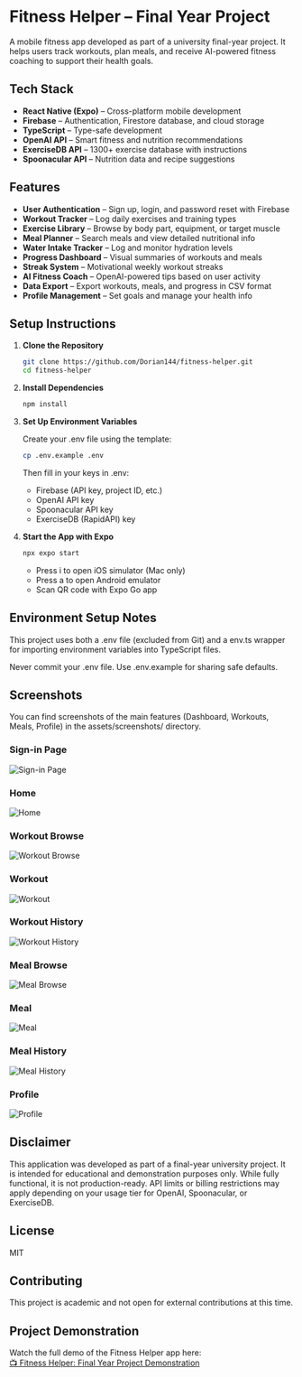 # Fitness Helper – Final Year Project

A mobile fitness app developed as part of a university final-year project. It helps users track workouts, plan meals, and receive AI-powered fitness coaching to support their health goals.

## Tech Stack

- **React Native (Expo)** – Cross-platform mobile development
- **Firebase** – Authentication, Firestore database, and cloud storage
- **TypeScript** – Type-safe development
- **OpenAI API** – Smart fitness and nutrition recommendations
- **ExerciseDB API** – 1300+ exercise database with instructions
- **Spoonacular API** – Nutrition data and recipe suggestions

## Features

- **User Authentication** – Sign up, login, and password reset with Firebase
- **Workout Tracker** – Log daily exercises and training types
- **Exercise Library** – Browse by body part, equipment, or target muscle
- **Meal Planner** – Search meals and view detailed nutritional info
- **Water Intake Tracker** – Log and monitor hydration levels
- **Progress Dashboard** – Visual summaries of workouts and meals
- **Streak System** – Motivational weekly workout streaks
- **AI Fitness Coach** – OpenAI-powered tips based on user activity
- **Data Export** – Export workouts, meals, and progress in CSV format
- **Profile Management** – Set goals and manage your health info

## Setup Instructions

1. **Clone the Repository**
   ```bash
   git clone https://github.com/Dorian144/fitness-helper.git
   cd fitness-helper
   ```

2. **Install Dependencies**
   ```bash
   npm install
   ```

3. **Set Up Environment Variables**
   
   Create your .env file using the template:
   ```bash
   cp .env.example .env
   ```
   
   Then fill in your keys in .env:
   - Firebase (API key, project ID, etc.)
   - OpenAI API key
   - Spoonacular API key
   - ExerciseDB (RapidAPI) key

4. **Start the App with Expo**
   ```bash
   npx expo start
   ```
   - Press i to open iOS simulator (Mac only)
   - Press a to open Android emulator
   - Scan QR code with Expo Go app

## Environment Setup Notes
This project uses both a .env file (excluded from Git) and a env.ts wrapper for importing environment variables into TypeScript files.

Never commit your .env file. Use .env.example for sharing safe defaults.

## Screenshots
You can find screenshots of the main features (Dashboard, Workouts, Meals, Profile) in the assets/screenshots/ directory.

### Sign-in Page
![Sign-in Page](assets/screenshots/sign-in.jpg)

### Home
![Home](assets/screenshots/home.jpg)

### Workout Browse
![Workout Browse](assets/screenshots/workout-browse.jpg)

### Workout
![Workout](assets/screenshots/workout-workout.jpg)

### Workout History
![Workout History](assets/screenshots/workout-history.jpg)

### Meal Browse
![Meal Browse](assets/screenshots/meal-browse.jpg)

### Meal
![Meal](assets/screenshots/meal-meal.jpg)

### Meal History
![Meal History](assets/screenshots/meal-history.jpg)

### Profile
![Profile](assets/screenshots/profile.jpg)

## Disclaimer
This application was developed as part of a final-year university project. It is intended for educational and demonstration purposes only. While fully functional, it is not production-ready. API limits or billing restrictions may apply depending on your usage tier for OpenAI, Spoonacular, or ExerciseDB.

## License
MIT

## Contributing
This project is academic and not open for external contributions at this time.

## Project Demonstration

Watch the full demo of the Fitness Helper app here:  
[📺 Fitness Helper: Final Year Project Demonstration](https://www.youtube.com/live/-0-vHY8tZzU)

